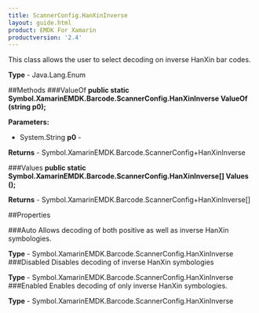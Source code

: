 ```yaml
---
title: ScannerConfig.HanXinInverse
layout: guide.html 
product: EMDK For Xamarin 
productversion: '2.4' 
---
```

This class allows the user to select decoding on inverse HanXin bar codes.

**Type** - Java.Lang.Enum

##Methods
###ValueOf
**public static Symbol.XamarinEMDK.Barcode.ScannerConfig.HanXinInverse ValueOf (string p0);**


        

**Parameters:** 

* System.String **p0** - 
        

**Returns** - Symbol.XamarinEMDK.Barcode.ScannerConfig+HanXinInverse

###Values
**public static Symbol.XamarinEMDK.Barcode.ScannerConfig.HanXinInverse[] Values ();**


        


**Returns** - Symbol.XamarinEMDK.Barcode.ScannerConfig+HanXinInverse[]

##Properties

###Auto
Allows decoding of both positive as well as inverse HanXin symbologies.

**Type** - Symbol.XamarinEMDK.Barcode.ScannerConfig.HanXinInverse
###Disabled
Disables decoding of inverse HanXin symbologies

**Type** - Symbol.XamarinEMDK.Barcode.ScannerConfig.HanXinInverse
###Enabled
Enables decoding of only inverse HanXin symbologies.

**Type** - Symbol.XamarinEMDK.Barcode.ScannerConfig.HanXinInverse


